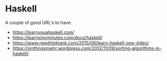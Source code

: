 # Haskell

A couple of good URL's to have:
  - https://learnyouahaskell.com/
  - https://learnxinyminutes.com/docs/haskell/
  - https://www.newthinktank.com/2015/08/learn-haskell-one-video/
  - https://smthngsmwhr.wordpress.com/2012/11/09/sorting-algorithms-in-haskell/

